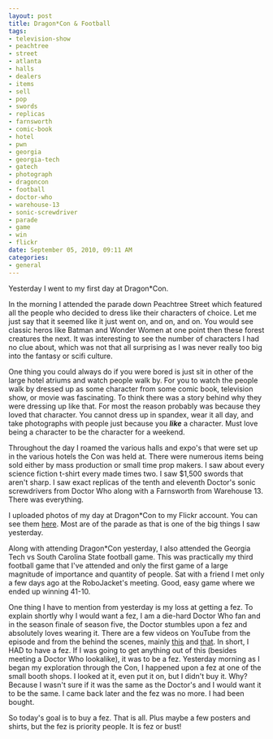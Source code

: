 ```yaml
--- 
layout: post
title: Dragon*Con & Football
tags: 
- television-show
- peachtree
- street
- atlanta
- halls
- dealers
- items
- sell
- pop
- swords
- replicas
- farnsworth
- comic-book
- hotel
- pwn
- georgia
- georgia-tech
- gatech
- photograph
- dragoncon
- football
- doctor-who
- warehouse-13
- sonic-screwdriver
- parade
- game
- win
- flickr
date: September 05, 2010, 09:11 AM
categories: 
- general
---
```

Yesterday I went to my first day at Dragon\*Con.

In the morning I attended the parade down Peachtree Street which featured all the people who decided to dress like their characters of choice. Let me just say that it seemed like it just went on, and on, and on. You would see classic heros like Batman and Wonder Women at one point then these forest creatures the next. It was interesting to see the number of characters I had no clue about, which was not that all surprising as I was never really too big into the fantasy or scifi culture.

One thing you could always do if you were bored is just sit in other of the large hotel atriums and watch people walk by. For you to watch the people walk by dressed up as some character from some comic book, television show, or movie was fascinating. To think there was a story behind why they were dressing up like that. For most the reason probably was because they loved that character. You cannot dress up in spandex, wear it all day, and take photographs with people just because you **_like_** a character. Must love being a character to be the character for a weekend.

Throughout the day I roamed the various halls and expo's that were set up in the various hotels the Con was held at. There were numerous items being sold either by mass production or small time prop makers. I saw about every science fiction t-shirt every made times two. I saw $1,500 swords that aren't sharp. I saw exact replicas of the tenth and eleventh Doctor's sonic screwdrivers from Doctor Who along with a Farnsworth from Warehouse 13. There was everything.

I uploaded photos of my day at Dragon\*Con to my Flickr account. You can see them [here](http://www.flickr.com/photos/tannerld/sets/72157624758489113/). Most are of the parade as that is one of the big things I saw yesterday.

Along with attending Dragon\*Con yesterday, I also attended the Georgia Tech vs South Carolina State football game. This was practically my third football game that I've attended and only the first game of a large magnitude of importance and quantity of people. Sat with a friend I met only a few days ago at the RoboJacket's meeting. Good, easy game where we ended up winning 41-10.

One thing I have to mention from yesterday is my loss at getting a fez. To explain shortly why I would want a fez, I am a die-hard Doctor Who fan and in the season finale of season five, the Doctor stumbles upon a fez and absolutely loves wearing it. There are a few videos on YouTube from the episode and from the behind the scenes, mainly [this](http://www.youtube.com/watch?v=bvWYw0CnuSI) and [that](http://www.youtube.com/watch?v=LZ2_cPIwNJk). In short, I HAD to have a fez. If I was going to get anything out of this (besides meeting a Doctor Who lookalike), it was to be a fez. Yesterday morning as I began my exploration through the Con, I happened upon a fez at one of the small booth shops. I looked at it, even put it on, but I didn't buy it. Why? Because I wasn't sure if it was the same as the Doctor's and I would want it to be the same. I came back later and the fez was no more. I had been bought.

So today's goal is to buy a fez. That is all. Plus maybe a few posters and shirts, but the fez is priority people. It is fez or bust!

